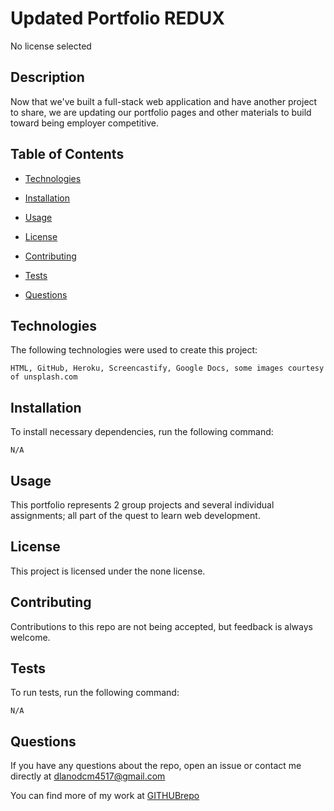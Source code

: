 # Updated Portfolio REDUX
No license selected

## Description

Now that we've built a full-stack web application and have another project to share, we are updating our portfolio pages and other materials to build toward being employer competitive.

## Table of Contents

* [Technologies](#technologies)

* [Installation](#installation)

* [Usage](#usage)

* [License](#license)

* [Contributing](#contributing)

* [Tests](#tests)

* [Questions](#questions)


## Technologies

The following technologies were used to create this project:

```
HTML, GitHub, Heroku, Screencastify, Google Docs, some images courtesy of unsplash.com
```

## Installation

To install necessary dependencies, run the following command:

```
N/A
```

## Usage

This portfolio represents 2 group projects and several individual assignments; all part of the quest to learn web development.

## License

This project is licensed under the none license.

## Contributing

Contributions to this repo are not being accepted, but feedback is always welcome.

## Tests

To run tests, run the following command:

```
N/A
```

## Questions

If you have any questions about the repo, open an issue or contact me directly at dlanodcm4517@gmail.com

You can find more of my work at [GITHUBrepo](https://github.com/lisamcgautier)